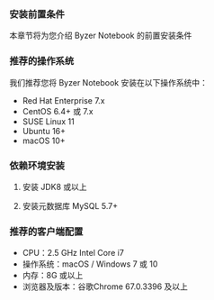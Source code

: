 ### 安装前置条件

本章节将为您介绍 Byzer Notebook 的前置安装条件

### 推荐的操作系统

我们推荐您将 Byzer Notebook 安装在以下操作系统中：

- Red Hat Enterprise 7.x
- CentOS 6.4+ 或 7.x
- SUSE Linux 11
- Ubuntu 16+
- macOS 10+

### 依赖环境安装

1. 安装 JDK8 或以上

2. 安装元数据库 MySQL 5.7+

### 推荐的客户端配置

- CPU：2.5 GHz Intel Core i7
- 操作系统：macOS / Windows 7 或 10
- 内存：8G 或以上
- 浏览器及版本：谷歌Chrome 67.0.3396 及以上
